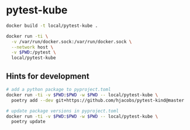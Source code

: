 <!--

    TODO:

    - Add the project to the CircleCI:
      https://circleci.com/setup-project/gh/giantswarm/REPOSITORY_NAME

    - Import RELEASE_TOKEN variable from template repository for the builds:
      https://circleci.com/gh/giantswarm/REPOSITORY_NAME/edit#env-vars

    - Change the badge (with style=shield):
      https://circleci.com/gh/giantswarm/REPOSITORY_NAME/edit#badges
      If this is a private repository token with scope `status` will be needed.

    - Run `devctl replace -i "REPOSITORY_NAME" "$(basename $(git rev-parse --show-toplevel))" *.md`
      and commit your changes.

    - If the repository is public consider adding godoc badge. This should be
      the first badge separated with a single space.
      [![GoDoc](https://godoc.org/github.com/giantswarm/REPOSITORY_NAME?status.svg)](http://godoc.org/github.com/giantswarm/REPOSITORY_NAME)

  [![CircleCI](https://circleci.com/gh/giantswarm/template.svg?style=shield&circle-token=cbabd7d13186f190fca813db4f0c732b026f5f6c)](https://circleci.com/gh/giantswarm/template)

-->

# pytest-kube


```bash
docker build -t local/pytest-kube .

docker run -ti \
  -v /var/run/docker.sock:/var/run/docker.sock \
  --network host \
  -v $PWD:/pytest \
  local/pytest-kube
```


## Hints for development

```bash
# add a python package to pyproject.toml
docker run -ti -v $PWD:$PWD -w $PWD -- local/pytest-kube \
  poetry add --dev git+https://github.com/hjacobs/pytest-kind@master

# update package versions in pyproject.toml
docker run -ti -v $PWD:$PWD -w $PWD -- local/pytest-kube \
  poetry update
```

